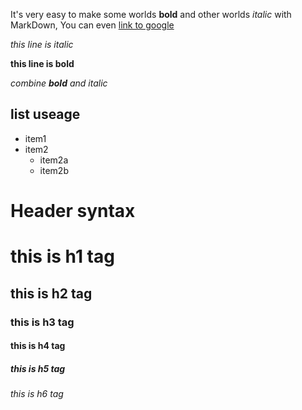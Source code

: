 It's very easy to make some worlds **bold** and other worlds *italic* with MarkDown, You can even [link to google](http://google.com)

*this line is italic*

**this line is bold**

*combine **bold** and italic*

## list useage
* item1
* item2
  * item2a
  * item2b

# Header syntax
# this is h1 tag
## this is h2 tag
### this is h3 tag
#### this is h4 tag
##### this is h5 tag
###### this is h6 tag

